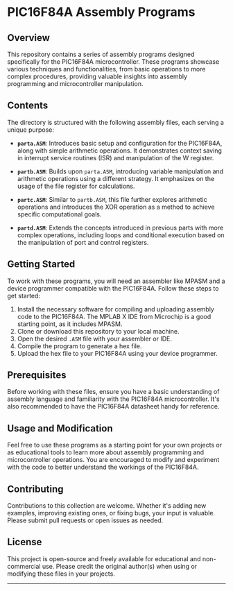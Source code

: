 # PIC16F84A Assembly Programs

## Overview

This repository contains a series of assembly programs designed specifically for the PIC16F84A microcontroller. These programs showcase various techniques and functionalities, from basic operations to more complex procedures, providing valuable insights into assembly programming and microcontroller manipulation.

## Contents

The directory is structured with the following assembly files, each serving a unique purpose:

- **`parta.ASM`**: Introduces basic setup and configuration for the PIC16F84A, along with simple arithmetic operations. It demonstrates context saving in interrupt service routines (ISR) and manipulation of the W register.

- **`partb.ASM`**: Builds upon `parta.ASM`, introducing variable manipulation and arithmetic operations using a different strategy. It emphasizes on the usage of the file register for calculations.

- **`partc.ASM`**: Similar to `partb.ASM`, this file further explores arithmetic operations and introduces the XOR operation as a method to achieve specific computational goals.

- **`partd.ASM`**: Extends the concepts introduced in previous parts with more complex operations, including loops and conditional execution based on the manipulation of port and control registers.

## Getting Started

To work with these programs, you will need an assembler like MPASM and a device programmer compatible with the PIC16F84A. Follow these steps to get started:

1. Install the necessary software for compiling and uploading assembly code to the PIC16F84A. The MPLAB X IDE from Microchip is a good starting point, as it includes MPASM.
2. Clone or download this repository to your local machine.
3. Open the desired `.ASM` file with your assembler or IDE.
4. Compile the program to generate a hex file.
5. Upload the hex file to your PIC16F84A using your device programmer.

## Prerequisites

Before working with these files, ensure you have a basic understanding of assembly language and familiarity with the PIC16F84A microcontroller. It's also recommended to have the PIC16F84A datasheet handy for reference.

## Usage and Modification

Feel free to use these programs as a starting point for your own projects or as educational tools to learn more about assembly programming and microcontroller operations. You are encouraged to modify and experiment with the code to better understand the workings of the PIC16F84A.

## Contributing

Contributions to this collection are welcome. Whether it's adding new examples, improving existing ones, or fixing bugs, your input is valuable. Please submit pull requests or open issues as needed.

## License

This project is open-source and freely available for educational and non-commercial use. Please credit the original author(s) when using or modifying these files in your projects.

---
